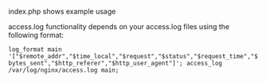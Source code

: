 index.php shows example usage

access.log functionality depends on your access.log files using the following format:

``
log_format main '["$remote_addr","$time_local","$request","$status","$request_time","$bytes_sent","$http_referer","$http_user_agent"]';
access_log /var/log/nginx/access.log main;
``